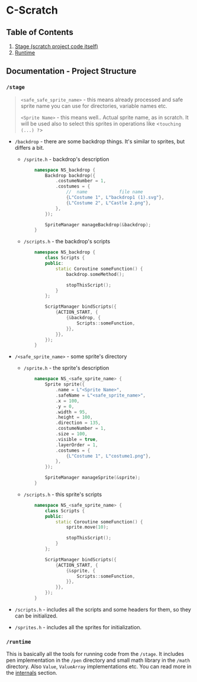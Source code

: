 # C-Scratch

## Table of Contents

1. [Stage (scratch project code itself)](#stage)
2. [Runtime](#runtime)

## Documentation - Project Structure

### `/stage`

> `<safe_safe_sprite_name>` - this means already processed and safe sprite name you can use for directories, variable names etc.
>
> `<Sprite Name>` - this means well.. Actual sprite name, as in scratch. It will be used also to select this sprites in operations like <`touching (...) ?`>

- `/backdrop` - there are some backdrop things. It's similar to sprites, but differs a bit.
  - `/sprite.h` - backdrop's description

    ```cpp
        namespace NS_backdrop {
            Backdrop backdrop({ 
                .costumeNumber = 1,
                .costumes = {
                    //  name            file name
                    {L"Costume 1", L"backdrop1 (1).svg"},
                    {L"Costume 2", L"Castle 2.png"},
                },
            });

            SpriteManager manageBackdrop(&backdrop);
        }
    ```

  - `/scripts.h` - the backdrop's scripts

    ```cpp
        namespace NS_backdrop {
            class Scripts {
            public:
                static Coroutine someFunction() {
                    backdrop.someMethod();

                    stopThisScript();
                }
            };

            ScriptManager bindScripts({
                {ACTION_START, {
                    {&backdrop, {
                        Scripts::someFunction,
                    }},
                }},
            });
        }
    ```

- `/<safe_sprite_name>` - some sprite's directory

  - `/sprite.h` - the sprite's description

    ```cpp
        namespace NS_<safe_sprite_name> {
            Sprite sprite({
                .name = L"<Sprite Name>",
                .safeName = L"<safe_sprite_name>",
                .x = 100,
                .y = 0,
                .width = 95,
                .height = 100,
                .direction = 135,
                .costumeNumber = 1,
                .size = 100,
                .visible = true,
                .layerOrder = 1,
                .costumes = {
                    {L"Costume 1", L"costume1.png"},
                },
            });

            SpriteManager manageSprite(&sprite);
        }
    ```

  - `/scripts.h` - this sprite's scripts

    ```cpp
        namespace NS_<safe_sprite_name> {
            class Scripts {
            public:
                static Coroutine someFunction() {
                    sprite.move(10);

                    stopThisScript();
                }
            };

            ScriptManager bindScripts({
                {ACTION_START, {
                    {&sprite, {
                        Scripts::someFunction,
                    }},
                }},
            });
        }
    ```

- `/scripts.h` - includes all the scripts and some headers for them, so they can be initialized.
- `/sprites.h` - includes all the sprites for initialization.

### `/runtime`

This is basically all the tools for running code from the `/stage`.
It includes pen implementation in the `/pen` directory and small math library in the `/math` directory. Also `Value`, `ValueArray` implementations etc. You can read more in the [internals](internals.md) section.
